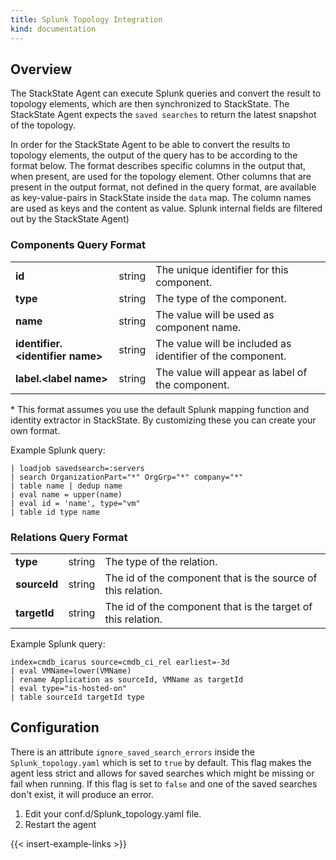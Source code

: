 ```yaml
---
title: Splunk Topology Integration
kind: documentation
---
```


## Overview

The StackState Agent can execute Splunk queries and convert the result to topology elements, which are then synchronized to StackState. The StackState Agent expects the `saved searches` to return the latest snapshot of the topology.

In order for the StackState Agent to be able to convert the results to topology elements, the output of the query has to be according to the format below. The format describes specific columns in the output that, when present, are used for the topology element. Other columns that are present in the output format, not defined in the query
format, are available as key-value-pairs in StackState inside the `data` map. The column names are used as keys and the content as value. Splunk internal fields are filtered out by the StackState Agent)

### Components Query Format

<table class="table">
<tr><td><strong>id</strong></td><td>string</td><td>The unique identifier for this component.</td></tr>
<tr><td><strong>type</strong></td><td>string</td><td>The type of the component.</td></tr>
<tr><td><strong>name</strong></td><td>string</td><td>The value will be used as component name.</td></tr>
<tr><td><strong>identifier.&lt;identifier name></strong></td><td>string</td><td>The value will be included as identifier of the component.</td></tr>
<tr><td><strong>label.&lt;label name></strong></td><td>string</td><td>The value will appear as label of the component.</td></tr>
</table>

\* This format assumes you use the default Splunk mapping function and identity extractor in StackState. By customizing these you can create your own format.

Example Splunk query:

```
| loadjob savedsearch=:servers
| search OrganizationPart="*" OrgGrp="*" company="*"
| table name | dedup name
| eval name = upper(name)
| eval id = 'name', type="vm"
| table id type name
```

### Relations Query Format

<table class="table">
<tr><td><strong>type</strong></td><td>string</td><td>The type of the relation.</td></tr>
<tr><td><strong>sourceId</strong></td><td>string</td><td>The id of the component that is the source of this relation.</td></tr>
<tr><td><strong>targetId</strong></td><td>string</td><td>The id of the component that is the target of this relation.</td></tr>
</table>

Example Splunk query:

```
index=cmdb_icarus source=cmdb_ci_rel earliest=-3d
| eval VMName=lower(VMName)
| rename Application as sourceId, VMName as targetId
| eval type="is-hosted-on"
| table sourceId targetId type
```

## Configuration

There is an attribute `ignore_saved_search_errors` inside the `Splunk_topology.yaml` which is set to `true` by default. This flag makes the agent less strict and allows for saved searches which might be missing or fail when running. If this flag is set to `false` and one of the saved searches don't exist, it will produce an error.

1.  Edit your conf.d/Splunk_topology.yaml file.
2.  Restart the agent

{{< insert-example-links >}}
